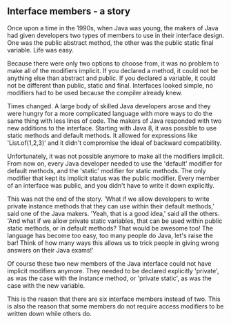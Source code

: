## Interface members - a story

Once upon a time in the 1990s, when Java was young, the makers of Java had given developers two types of members to use in their interface design. One was the public abstract method, the other was the public static final variable. Life was easy.

Because there were only two options to choose from, it was no problem to make all of the modifiers implicit. If you declared a method, it could not be anything else than abstract and public. If you declared a variable, it could not be different than public, static and final. Interfaces looked simple, no modifiers had to be used because the compiler already knew.

Times changed. A large body of skilled Java developers arose and they were hungry for a more complicated language with more ways to do the same thing with less lines of code. The makers of Java responded with two new additions to the interface. Starting with Java 8, it was possible to use static methods and default methods. It allowed for expressions like 'List.of(1,2,3)' and it didn't compromise the ideal of backward compatibility.

Unfortunately, it was not possible anymore to make all the modifiers implicit. From now on, every Java developer needed to use the 'default' modifier for default methods, and the 'static' modifier for static methods. The only modifier that kept its implicit status was the public modifier. Every member of an interface was public, and you didn't have to write it down explicitly.

This was not the end of the story. 'What if we allow developers to write private instance methods that they can use within their default methods,' said one of the Java makers. 'Yeah, that is a good idea,' said all the others. 'And what if we allow private static variables, that can be used within public static methods, or in default methods? That would be awesome too! The language has become too easy, too many people do Java, let's raise the bar! Think of how many ways this allows us to trick people in giving wrong answers on their Java exams!'

Of course these two new members of the Java interface could not have implicit modifiers anymore. They needed to be declared explicitly 'private', as was the case with the instance method, or 'private static', as was the case with the new variable. 

This is the reason that there are six interface members instead of two. This is also the reason that some members do not require access modifiers to be written down while others do.

